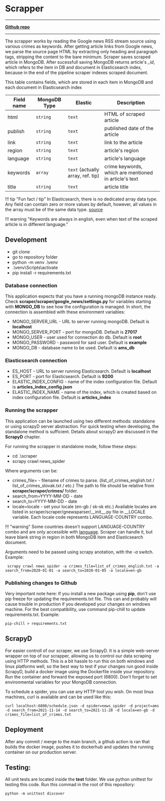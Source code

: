 # Scrapper

---
[**Github repo**](https://github.com/FIIT-TEAM8/scraper)

---

The scrapper works by reading the Google news RSS stream source using various crimes as keywords. After getting article links from Google news, we parse the source page HTML by extracting only heading and paragraph tags, stripping the content to the bare minimum. Scraper saves scraped article in MongoDB. After sucessfull saving MongoDB returns article's *\_id*, which refers to the item in DB and document in Elasticsearch index, because in the end of the pipeline scraper indexes scraped document.

This table contains fields, which are stored in each item in MongoDB and each document in Elasticsearch index

| Field name | MongoDB Type | Elastic | Description |
| ------------- | ------------- | ----------- |----------- |
| html  | `string`  | `text`  | HTML of scraped article |
| publish | `string`  | `text` | published date of the article |
| link | `string`  | `text` | link to the article |
| region | `string`  | `text` | article's region |
| language | `string`  | `text` | article's language |
| keywords | `array`  | `text` (actually array, ref. tip) | crime keywords, which are mentioned in article's text |
| title | `string`  | `text` | article title |

!!! tip "Fun fact / tip"
    In Elasticsearch, there is no dedicated array data type. Any field can contain zero or more values by default, however, all values in the array must be of the same data type. [source](https://www.elastic.co/guide/en/elasticsearch/reference/current/array.html)
    
!!! warning "Keywords are always in english, even when text of the scraped article is in different language."


## Development
  * git clone <url>
  * go to repository folder
  * python -m venv .\venv
  * .\venv\Scripts\activate
  * pip install -r requirements.txt


### Database connection
This application expects that you have a running mongoDB instance ready. Check **scraper/scraper/google_news/settings.py** for variables starting with **MONGO_DB** to see how the configuration is managed. In short, the connection is assembled with these environment variables:

 * MONGO_SERVER_URL - URL to server running mongoDB. Default is **localhost**
 * MONGO_SERVER_PORT - port for mongoDB. Default is **27017**
 * MONGO_USER - user used for connection do db. Default is **root**
 * MONGO_PASSWORD - password for said user. Default is **example**
 * MONGO_DB - database name to be used. Default is **ams_db**
 
### Elasticsearch connection
 * ES_HOST - URL to server running Elasticsearch. Default is **localhost**
 * ES_PORT - port for Elasticsearch. Default is **9200**
 * ELASTIC_INDEX_CONFIG - name of the index configuration file. Default is **articles_index_config.json**
 * ELASTIC_INDEX_NAME - name of the index, which is created based on index configuration file. Default is **articles_index**

### Running the scrapper
This application can be launched using two different methods: standalone or using scrapyD server abstraction. For quick testing when developing, the standalone method is sufficient. Details about scrapyD are discussed in the **ScrapyD** chapter. 

For running the scrapper in standalone mode, follow these steps:

  * cd .\scraper
  * scrapy crawl news_spider <ARGUMENTS>

Where arguments can be: 
  * crimes_file=<FILENAME> - filename of crimes to parse. (list_of_crimes_english.txt / list_of_crimes_slovak.txt / etc.) The path to file should be relative       from **scraper/scraper/crimes/** folder.
  * search_from=YYYY-MM-DD - date
  * search_to=YYYY-MM-DD - date
  * locale=locale - set your locale (en-gb / sk-sk etc.) Available locales are listed in scraper/scraper/gnewsparser/\_\_init\_\_.py file in \_\_LOCALE variable. Each locale code represents LANGUAGE-COUNTRY combo.
 
!!! "warning" Some countries doesn't support LANGUAGE-COUNTRY combo and are only accessible with [language](https://developers.google.com/admin-sdk/directory/v1/languages). Scraper can handle it, but leave blank string in region in both MongoDB item and Elasticsearch document.
 
Arguments need to be passed using scrapy anotation, with the _-a_ switch.
Example:
 
```
 scrapy crawl news_spider -a crimes_file=list_of_crimes_english.txt -a search_from=2020-01-01 -a search_to=2020-01-05 -a locale=en-gb
```

### Publishing changes to Github
Very important note here: If you install a new package using **pip**, don't use pip freeze for updating the requirements.txt file. This can and probably will cause trouble in production if you developed your changes on windows machine. For the best compatibility, use command pip-chill to update requirements.txt. Example:

```
pip-chill > requirements.txt
```


## ScrapyD
For easier controll of our scraper, we use ScrapyD. It is a simple web-server wrapper on top of our scrapper, allowing us to control our data scraping using HTTP methods. This is a bit hassle to run this on both windows and linux platforms well, so the best way to test if your changes run good inside ScrapyD, build a docker image using the Dockerfile inside your repository. Run the container and forward the exposed port (6800). Don't forget to set environmental variables for your MongoDB connection. 

To schedule a spider, you can use any HTTP tool you wish. On most linux machines, curl is available and can be used like this:

```
curl localhost:6800/schedule.json -d spider=news_spider -d project=ams -d search_from=2021-11-14 -d search_to=2021-11-28 -d locale=en-gb -d crimes_file=list_of_crimes.txt
```


## Deployment
After any commit / merge to the main branch, a github action is ran that builds the docker image, pushes it to dockerhub and updates the running container on our production server.


## Testing:
All unit tests are located inside the **test** folder. We use python unittest for testing this code. Run this commad in the root of this repository:

```
python -m unittest discover
```
